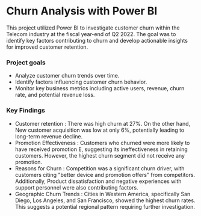 # Churn Analysis with Power BI
This project utilized Power BI to investigate customer churn within the Telecom industry at the fiscal year-end of Q2 2022. The goal was to identify key factors contributing to churn and develop actionable insights for improved customer retention.

### Project goals
- Analyze customer churn trends over time.
- Identify factors influencing customer churn behavior.
- Monitor key business metrics including active users, revenue, churn rate, and potential revenue loss.

### Key Findings
- Customer retention : There was high churn at 27%. On the other hand, New customer acquisition was low at only 6%, potentially leading to long-term revenue decline.
- Promotion Effectiveness : Customers who churned were more likely to have received promotion E, suggesting its ineffectiveness in retaining customers. However,  the highest churn segment did not receive any promotion.
- Reasons for Churn : Competition was a significant churn driver, with customers citing "better device and promotion offers" from competitors. Additionally, Product dissatisfaction and negative experiences with support personnel were also contributing factors.
- Geographic Churn Trends : Cities in Western America, specifically San Diego, Los Angeles, and San Francisco, showed the highest churn rates. This suggests a potential regional pattern requiring further investigation.


